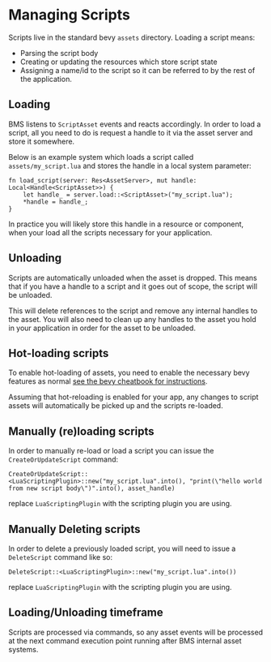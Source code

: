 # Managing Scripts

Scripts live in the standard bevy `assets` directory. Loading a script means:
- Parsing the script body
- Creating or updating the resources which store script state
- Assigning a name/id to the script so it can be referred to by the rest of the application.

## Loading 
BMS listens to `ScriptAsset` events and reacts accordingly. In order to load a script, all you need to do is request a handle to it via the asset server and store it somewhere. 

Below is an example system which loads a script called `assets/my_script.lua` and stores the handle in a local system parameter:

```rust,ignore
fn load_script(server: Res<AssetServer>, mut handle: Local<Handle<ScriptAsset>>) {
    let handle_ = server.load::<ScriptAsset>("my_script.lua");
    *handle = handle_;
}
```

In practice you will likely store this handle in a resource or component, when your load all the scripts necessary for your application.

## Unloading 
Scripts are automatically unloaded when the asset is dropped. This means that if you have a handle to a script and it goes out of scope, the script will be unloaded.


This will delete references to the script and remove any internal handles to the asset. You will also need to clean up any handles to the asset you hold in your application in order for the asset to be unloaded.

## Hot-loading scripts
To enable hot-loading of assets, you need to enable the necessary bevy features as normal [see the bevy cheatbook for instructions](https://bevy-cheatbook.github.io/assets/hot-reload.html).

Assuming that hot-reloading is enabled for your app, any changes to script assets will automatically be picked up and the scripts re-loaded.

## Manually (re)loading scripts
In order to manually re-load or load a script you can issue the `CreateOrUpdateScript` command:

```rust,ignore
CreateOrUpdateScript::<LuaScriptingPlugin>::new("my_script.lua".into(), "print(\"hello world from new script body\")".into(), asset_handle)
```

replace `LuaScriptingPlugin` with the scripting plugin you are using.

## Manually Deleting scripts
In order to delete a previously loaded script, you will need to issue a `DeleteScript` command like so:

```rust,ignore
DeleteScript::<LuaScriptingPlugin>::new("my_script.lua".into())
```

replace `LuaScriptingPlugin` with the scripting plugin you are using.

## Loading/Unloading timeframe
Scripts are processed via commands, so any asset events will be processed at the next command execution point running after BMS internal asset systems.